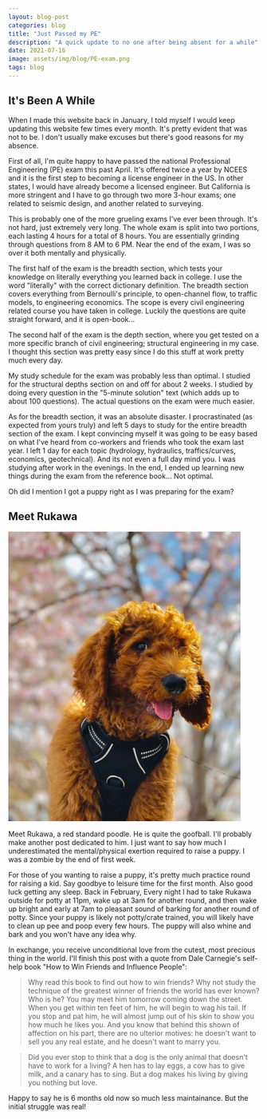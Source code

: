 ```yaml
---
layout: blog-post
categories: blog
title: "Just Passed my PE"
description: "A quick update to no one after being absent for a while"
date: 2021-07-16
image: assets/img/blog/PE-exam.png
tags: blog
---
```



## It's Been A While
When I made this website back in January, I told myself I would keep updating this website few times every month. It's pretty evident that was not to be. I don't usually make excuses but there's good reasons for my absence.

First of all, I'm quite happy to have passed the national Professional Engineering (PE) exam this past April. It's offered twice a year by NCEES and it is the first step to becoming a license engineer in the US. In other states, I would have already become a licensed engineer. But California is more stringent and I have to go through two more 3-hour exams; one related to seismic design, and another related to surveying.

This is probably one of the more grueling exams I've ever been through. It's not hard, just extremely very long. The whole exam is split into two portions, each lasting 4 hours for a total of 8 hours. You are essentially grinding through questions from 8 AM to 6 PM. Near the end of the exam, I was so over it both mentally and physically.

The first half of the exam is the breadth section, which tests your knowledge on literally everything you learned back in college. I use the word "literally" with the correct dictionary definition. The breadth section covers everything from Bernoulli's principle, to open-channel flow, to traffic models, to engineering economics. The scope is every civil engineering related course you have taken in college. Luckily the questions are quite straight forward, and it is open-book...

The second half of the exam is the depth section, where you get tested on a more specific branch of civil engineering; structural engineering in my case. I thought this section was pretty easy since I do this stuff at work pretty much every day.

My study schedule for the exam was probably less than optimal. I studied for the structural depths section on and off for about 2 weeks. I studied by doing every question in the "5-minute solution" text (which adds up to about 100 questions). The actual questions on the exam were much easier. 

As for the breadth section, it was an absolute disaster. I procrastinated (as expected from yours truly) and left 5 days to study for the entire breadth section of the exam. I kept convincing myself it was going to be easy based on what I've heard from co-workers and friends who took the exam last year. I left 1 day for each topic (hydrology, hydraulics, traffics/curves, economics, geotechnical). And its not even a full day mind you. I was studying after work in the evenings. In the end, I ended up learning new things during the exam from the reference book... Not optimal.

Oh did I mention I got a puppy right as I was preparing for the exam?



## Meet Rukawa
![puppy](/assets/img/blog/rukawa.png)

Meet Rukawa, a red standard poodle. He is quite the goofball. I'll probably make another post dedicated to him. I just want to say how much I underestimated the mental/physical exertion required to raise a puppy. I was a zombie by the end of first week. 

For those of you wanting to raise a puppy, it's pretty much practice round for raising a kid. Say goodbye to leisure time for the first month. Also good luck getting any sleep. Back in February, Every night I had to take Rukawa outside for potty at 11pm, wake up at 3am for another round, and then wake up bright and early at 7am to pleasant sound of barking for another round of potty. Since your puppy is likely not potty/crate trained, you will likely have to clean up pee and poop every few hours. The puppy will also whine and bark and you won't have any idea why. 

In exchange, you receive unconditional love from the cutest, most precious thing in the world. I'll finish this post with a quote from Dale Carnegie's self-help book "How to Win Friends and Influence People":

> Why read this book to find out how to win friends? Why not study the technique of the greatest winner of friends the world has ever known? Who is he? You may meet him tomorrow coming down the street. When you get within ten feet of him, he will begin to wag his tail. If you stop and pat him, he will almost jump out of his skin to show you how much he likes you. And you know that behind this shown of affection on his part, there are no ulterior motives: he doesn't want to sell you any real estate, and he doesn't want to marry you. 

>Did you ever stop to think that a dog is the only animal that doesn't have to work for a living? A hen has to lay eggs, a cow has to give milk, and a canary has to sing. But a dog makes his living by giving you nothing but love.


Happy to say he is 6 months old now so much less maintainance. But the initial struggle was real!




